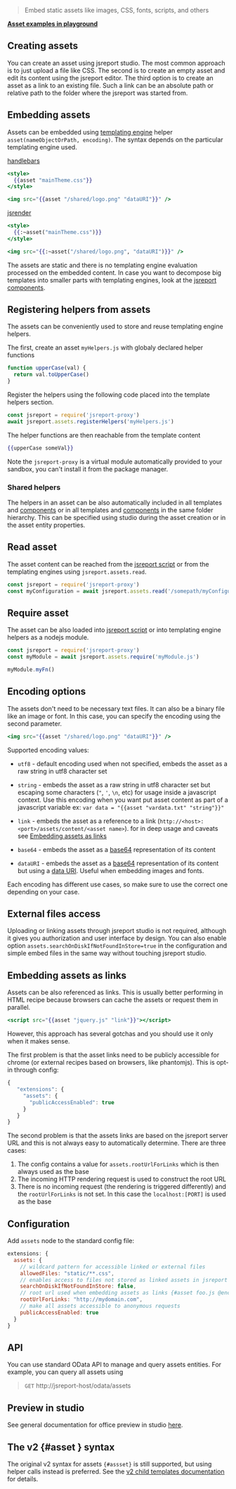 

> Embed static assets like images, CSS, fonts, scripts, and others

**[Asset examples in playground](https://playground.jsreport.net/w/admin/Y8wOHVgM)**

## Creating assets

You can create an asset using jsreport studio. The most common approach is to just upload a file like CSS. The second is to create an empty asset and edit its content using the jsreport editor. The third option is to create an asset as a link to an existing file. Such a link can be an absolute path or relative path to the folder where the jsreport was started from.

## Embedding assets

Assets can be embedded using [templating engine](/learn/templating-engines) helper `asset(nameObjectOrPath, encoding)`.
The syntax depends on the particular templating engine used.

[handlebars](/learn/handlebars)
```handlebars
<style>
  {{asset "mainTheme.css"}}
</style>

<img src="{{asset "/shared/logo.png" "dataURI"}}" />
```

[jsrender](/learn/jsrender)
```handlebars
<style>
  {{:~asset("mainTheme.css")}}
</style>

<img src="{{:~asset("/shared/logo.png", "dataURI")}}" />
```

The assets are static and there is no templating engine evaluation processed on the embedded content.
In case you want to decompose big templates into smaller parts with templating engines, look at the [jsreport components](/learn/components).

## Registering helpers from assets
The assets can be conveniently used to store and reuse templating engine helpers.

The first, create an asset `myHelpers.js` with globaly declared helper functions
```js
function upperCase(val) {
  return val.toUpperCase()
}
```

Register the helpers using the following code placed into the template helpers section.
```js
const jsreport = require('jsreport-proxy')
await jsreport.assets.registerHelpers('myHelpers.js')
```

The helper functions are then reachable from the template content
```handlebars
{{upperCase someVal}}
```

Note the `jsreport-proxy` is a virtual module automatically provided to your sandbox, you can't install it from the package manager.

### Shared helpers
The helpers in an asset can be also automatically included in all templates and [components](/learn/components) or in all templates and [components](/learn/components) in the same folder hierarchy. This can be specified using studio during the asset creation or in the asset entity properties.

## Read asset
The asset content can be reached from the [jsreport script](/learn/scripts) or from the templating engines using `jsreport.assets.read`.

```js
const jsreport = require('jsreport-proxy')
const myConfiguration = await jsreport.assets.read('/somepath/myConfiguration.txt')
```

## Require asset
The asset can be also loaded into [jsreport script](/learn/scripts) or into templating engine helpers as a nodejs module.

```js
const jsreport = require('jsreport-proxy')
const myModule = await jsreport.assets.require('myModule.js')

myModule.myFn()
```

## Encoding options

The assets don't need to be necessary text files. It can also be a binary file like an image or font. In this case, you can specify the encoding using the second parameter.

```handlebars
<img src="{{asset "/shared/logo.png" "dataURI"}}" />
```

Supported encoding values:

- `utf8` - default encoding used when not specified, embeds the asset as a raw string in utf8 character set

- `string` - embeds the asset as a raw string in utf8 character set but escaping some characters (`"`, `'`, `\n`, etc) for usage inside a javascript context. Use this encoding when you want put asset content as part of a javascript variable
ex: `var data = "{{asset "vardata.txt" "string"}}"`

- `link` - embeds the asset as a reference to a link (`http://<host>:<port>/assets/content/<asset name>`). for in deep usage and caveats see [Embedding assets as links](#embedding-assets-as-links)

- `base64` - embeds the asset as a [base64](https://en.wikipedia.org/wiki/Base64) representation of its content

- `dataURI` - embeds the asset as a [base64](https://en.wikipedia.org/wiki/Base64) representation of its content but using a [data URI](https://en.wikipedia.org/wiki/Data_URI_scheme). Useful when embedding images and fonts.

Each encoding has different use cases, so make sure to use the correct one depending on your case.

## External files access

Uploading or linking assets through jsreport studio is not required, although it gives you authorization and user interface by design. You can also enable option `assets.searchOnDiskIfNotFoundInStore=true` in the configuration and simple embed files in the same way without touching jsreport studio.

## Embedding assets as links

Assets can be also referenced as links. This is usually better performing in HTML recipe because browsers can cache the assets or request them in parallel.

```handlebars
<script src="{{asset "jquery.js" "link"}}"></script>
```

However, this approach has several gotchas and you should use it only when it makes sense.

The first problem is that the asset links need to be publicly accessible for chrome (or external recipes based on browsers, like phantomjs). This is opt-in through config:

```js
{
   "extensions": {
     "assets": {
       "publicAccessEnabled": true
     }
   }
}
```

The second problem is that the assets links are based on the jsreport server URL and this is not always easy to automatically determine. There are three cases:

1. The config contains a value for `assets.rootUrlForLinks` which is then always used as the base
2. The incoming HTTP rendering request is used to construct the root URL
3. There is no incoming request (the rendering is triggered differently) and the `rootUrlForLinks` is not set. In this case the `localhost:[PORT]` is used as the base

## Configuration

Add `assets` node to the standard config file:

```js
extensions: {
  assets: {
    // wildcard pattern for accessible linked or external files
    allowedFiles: "static/**.css",
    // enables access to files not stored as linked assets in jsreport store
    searchOnDiskIfNotFoundInStore: false,
    // root url used when embedding assets as links {#asset foo.js @encoding=link}
    rootUrlForLinks: "http://mydomain.com",
    // make all assets accessible to anonymous requests
    publicAccessEnabled: true
  }
}
```

## API
You can use standard OData API to manage and query assets entities. For example, you can query all assets using
> `GET` http://jsreport-host/odata/assets

## Preview in studio
See general documentation for office preview in studio [here](/learn/office-preview).

## The v2 {#asset } syntax
The original v2 syntax for assets `{#assset}` is still supported, but using helper calls instead is preferred.
See the [v2 child templates documentation](/learn/assets/?version=2.11.0) for details.
